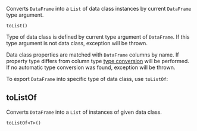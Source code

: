[//]: # (title: toList.md)

Converts `DataFrame` into a `List` of data class instances by current `DataFrame` type argument.

```
toList()
```

Type of data class is defined by current type argument of `DataFrame`. If this type argument is not data class, exception will be thrown.

Data class properties are matched with `DataFrame` columns by name. If property type differs from column type [type conversion](convert.md) will be performed. If no automatic type conversion was found, exception will be thrown. 

To export `DataFrame` into specific type of data class, use `toListOf`:

## toListOf

Converts `DataFrame` into a `List` of instances of given data class.

```
toListOf<T>()
```
